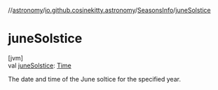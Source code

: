 //[astronomy](../../../index.md)/[io.github.cosinekitty.astronomy](../index.md)/[SeasonsInfo](index.md)/[juneSolstice](june-solstice.md)

# juneSolstice

[jvm]\
val [juneSolstice](june-solstice.md): [Time](../-time/index.md)

The date and time of the June soltice for the specified year.
